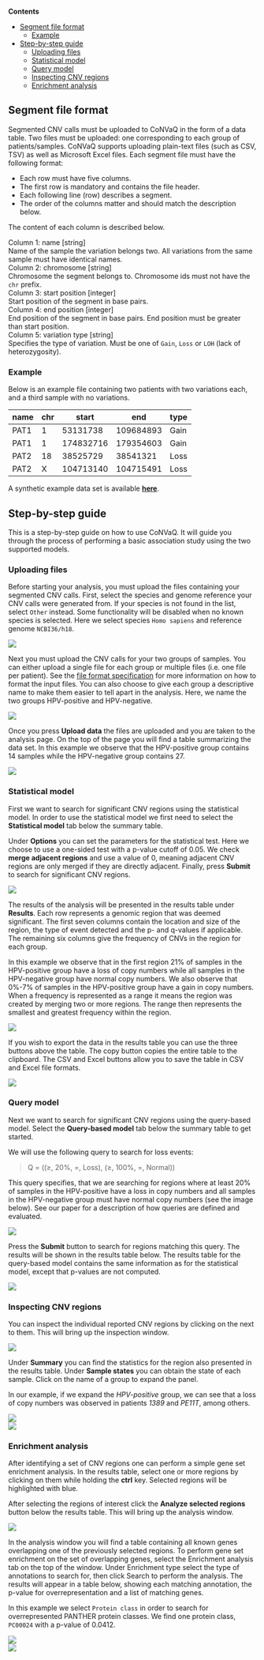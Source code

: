 <div class="well toc">
    <p><b>Contents</b></p>
    <ul>
        <li>
            <a href="#file-format">Segment file format</a>
            <ul>
                <li><a href="#file-example">Example</a></li>
            </ul>
        </li>
        <li>
            <a href="#step-by-step">Step-by-step guide</a>
            <ul>
                <li><a href="#uploading">Uploading files</a></li>
                <li><a href="#statistical-model">Statistical model</a></li>
                <li><a href="#query-model">Query model</a></li>
                <li><a href="#inspecting-regions">Inspecting CNV regions</a></li>
                <li><a href="#enrichment">Enrichment analysis</a></li>
            </ul>
        </li>
    </ul>
</div>

<h2 id="file-format">Segment file format</h2>

Segmented CNV calls must be uploaded to CoNVaQ in the form of a data table.
Two files must be uploaded: one corresponding to each group of patients/samples.
CoNVaQ supports uploading plain-text files (such as CSV, TSV) as well as Microsoft Excel files. Each segment file must have the following format:

* Each row must have five columns.
* The first row is mandatory and contains the file header.
* Each following line (row) describes a segment.
* The order of the columns matter and should match the description below.

The content of each column is described below.

<div class="panel panel-default">
    <div class="panel-heading">
        <label>Column 1: name [string]</label>
    </div>
    <div class="panel-body">
        Name of the sample the variation belongs two. All variations from the same sample must have identical names.
    </div>
</div>
<div class="panel panel-default">
    <div class="panel-heading">
        <label>Column 2: chromosome [string]</label>
    </div>
    <div class="panel-body">
        Chromosome the segment belongs to. Chromosome ids must not have the <code>chr</code> prefix.
    </div>
</div>
<div class="panel panel-default">
    <div class="panel-heading">
        <label>Column 3: start position [integer]</label>
    </div>
    <div class="panel-body">
        Start position of the segment in base pairs.
    </div>
</div>
<div class="panel panel-default">
    <div class="panel-heading">
        <label>Column 4: end position [integer]</label>
    </div>
    <div class="panel-body">
        End position of the segment in base pairs. End position must be greater than start position.
    </div>
</div>
<div class="panel panel-default">
    <div class="panel-heading">
        <label>Column 5: variation type [string]</label>
    </div>
    <div class="panel-body">
        Specifies the type of variation. Must be one of <code>Gain</code>, <code>Loss</code> or <code>LOH</code> (lack of heterozygosity).
    </div>
</div>

<h3 id="file-example">Example</h3>

Below is an example file containing two patients with two variations each, and a third sample with no variations.

<table class="table table-nonfluid table-condensed">
    <thead>
        <tr><th>name</th><th>chr</th><th>start</th><th>end</th><th>type</th></tr>
    </thead>
    <tbody>
        <tr><td>PAT1</td><td>1</td><td>53131738</td><td>109684893</td><td>Gain</td></tr>
        <tr><td>PAT1</td><td>1</td><td>174832716</td><td>179354603</td><td>Gain</td></tr>
        <tr><td>PAT2</td><td>18</td><td>38525729</td><td>38541321</td><td>Loss</td></tr>
        <tr><td>PAT2</td><td>X</td><td>104713140</td><td>104715491</td><td>Loss</td>
        </tr>
    </tbody>
</table>

A synthetic example data set is available <a href="/files/example.zip" target="_blank"><b>here</b></a>.

<h2 id="step-by-step">Step-by-step guide</h2>

This is a step-by-step guide on how to use CoNVaQ. It will guide you through the process of performing a basic association study using the two supported models.

<h3 id="uploading">Uploading files</h3>

Before starting your analysis, you must upload the files containing your segmented CNV calls. First, select the species and genome reference your CNV calls were generated from. If your species is not found in the list, select `Other` instead. Some functionality will be disabled when no known species is selected. Here we select species `Homo sapiens` and reference genome `NCBI36/h18`.

<img class="img-thumbnail img-responsive" src="/images/guide/select_species.png">

Next you must upload the CNV calls for your two groups of samples. You can either upload a single file for each group or multiple files (i.e. one file per patient). See the [file format specification](#) for more information on how to format the input files. You can also choose to give each group a descriptive name to make them easier to tell apart in the analysis. Here, we name the two groups HPV-positive and HPV-negative.

<img class="img-thumbnail img-responsive" src="/images/guide/group_files.png">

Once you press **Upload data** the files are uploaded and you are taken to the analysis page. On the top of the page you will find a table summarizing the data set. In this example we observe that the HPV-positive group contains 14 samples while the HPV-negative group contains 27.

<img class="img-thumbnail img-responsive" src="/images/guide/summary.png">

<h3 id="statistical-model">Statistical model</h3>

First we want to search for significant CNV regions using the statistical model. In order to use the statistical model we first need to select the **Statistical model** tab below the summary table.

Under **Options** you can set the parameters for the statistical test. Here we choose to use a one-sided test with a p-value cutoff of 0.05. We check **merge adjacent regions** and use a value of 0, meaning adjacent CNV regions are only merged if they are directly adjacent. Finally, press **Submit** to search for significant CNV regions.

<img class="img-thumbnail img-responsive" src="/images/guide/statistical_params.png">

The results of the analysis will be presented in the results table under **Results**. Each row represents a genomic region that was deemed significant. The first seven columns contain the location and size of the region, the type of event detected and the p- and q-values if applicable. The remaining six columns give the frequency of CNVs in the region for each group.

In this example we observe that in the first region 21% of samples in the HPV-positive group have a loss of copy numbers while all samples in the HPV-negative group have normal copy numbers. We also observe that 0%-7% of samples in the HPV-positive group have a gain in copy numbers. When a frequency is represented as a range it means the region was created by merging two or more regions. The range then represents the smallest and greatest frequency within the region.

<img class="img-thumbnail img-responsive" src="/images/guide/statistical_results_full.png">

If you wish to export the data in the results table you can use the three buttons above the table. The copy button copies the entire table to the clipboard. The CSV and Excel buttons allow you to save the table in CSV and Excel file formats.

<img class="img-thumbnail img-responsive" src="/images/guide/export_table.png">

<h3 id="query-model">Query model</h3>

Next we want to search for significant CNV regions using the query-based model. Select the **Query-based model** tab below the summary table to get started.

We will use the following query to search for loss events:

> Q = ((≥, 20%, =, Loss), (≥, 100%, =, Normal))

This query specifies, that we are searching for regions where at least 20% of samples in the HPV-positive have a loss in copy numbers and all samples in the HPV-negative group must have normal copy numbers (see the image below). See our paper for a description of how queries are defined and evaluated.

<img class="img-thumbnail img-responsive" src="/images/guide/query_params.png">

Press the **Submit** button to search for regions matching this query. The results will be shown in the results table below. The results table for the query-based model contains the same information as for the statistical model, except that p-values are not computed.

<img class="img-thumbnail img-responsive" src="/images/guide/query_results.png">

<h3 id="inspecting-regions">Inspecting CNV regions</h3>

You can inspect the individual reported CNV regions by clicking on the <i class="fa fa-search"></i> next to them. This will bring up the inspection window.

<img class="img-thumbnail img-responsive" src="/images/guide/inspect_region.png">

Under **Summary** you can find the statistics for the region also presented in the results table. Under **Sample states** you can obtain the state of each sample. Click on the name of a group to expand the panel.

In our example, if we expand the *HPV-positive* group, we can see that a loss of copy numbers was observed in patients *1389* and *PE11T*, among others.

<div class="row">
<div class="col-sm-6">
<img class="img-thumbnail img-responsive" src="/images/guide/inspect_region2.png">
</div>
<div class="col-sm-6">
<img class="img-thumbnail img-responsive" src="/images/guide/inspect_region3.png">
</div>
</div>

<h3 id="enrichment">Enrichment analysis</h3>

After identifying a set of CNV regions one can perform a simple gene set enrichment analysis. In the results table, select one or more regions by clicking on them while holding the **ctrl** key. Selected regions will be highlighted with blue.

After selecting the regions of interest click the **Analyze selected regions** button below the results table. This will bring up the analysis window.

<img class="img-thumbnail img-responsive" src="/images/guide/enrichment_select.png">

In the analysis window you will find a table containing all known genes overlapping one of the previously selected regions. To perform gene set enrichment on the set of overlapping genes, select the Enrichment analysis tab on the top of the window. Under Enrichment type select the type of annotations to search for, then click Search to perform the analysis. The results will appear in a table below, showing each matching annotation, the p-value for overrepresentation and a list of matching genes.

In this example we select `Protein class` in order to search for overrepresented PANTHER protein classes. We find one protein class, `PC00024` with a p-value of 0.0412.

<div class="row">
<div class="col-sm-6">
<img class="img-thumbnail img-responsive" src="/images/guide/enrichment_genes.png">
</div>
<div class="col-sm-6">
<img class="img-thumbnail img-responsive" src="/images/guide/enrichment_results.png">
</div>
</div>
